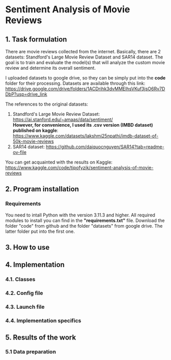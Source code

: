 # Sentiment Analysis of Movie Reviews

## 1. Task formulation
There are movie reviews collected from the internet. Basically, there are 2 datasets: Standford's Large Movie Review Dataset and SAR14 dataset. The goal is to train and evaluate the model(s) that will analyze the custom movie review and determine its overall sentiment.  

I uploaded datasets to google drive, so they can be simply put into the **code** folder for their processing. Datasets are available through this link: https://drive.google.com/drive/folders/1ACDrihk3dvMMEIhsVKuf3jsO6Rv7DDbP?usp=drive_link  

The references to the original datasets:  
1. Standford's Large Movie Review Dataset: https://ai.stanford.edu/~amaas/data/sentiment/  
**However, for convenience, I used its .csv version (IMBD dataset) published on kaggle**: https://www.kaggle.com/datasets/lakshmi25npathi/imdb-dataset-of-50k-movie-reviews   
2. SAR14 dataset: https://github.com/daiquocnguyen/SAR14?tab=readme-ov-file  

You can get acquainted with the results on Kaggle: https://www.kaggle.com/code/tipofyzik/sentiment-analysis-of-movie-reviews  

## 2. Program installation
### Requirements 
You need to intall Python with the version 3.11.3 and higher. All required modules to install you can find in the **"requirements.txt"** file. Download the folder "code" from github and the folder "datasets" from google drive. The latter folder put into the first one.  



## 3. How to use


## 4. Implementation

### 4.1. Classes

### 4.2. Config file

### 4.3. Launch file

### 4.4. Implementation specifics



## 5. Results of the work
### 5.1 Data preparation
<table>
  <tr>
  </tr>
  <tr>
  </tr>
  <tr>
  </tr>
  <tr>
  </tr>
</table>  





